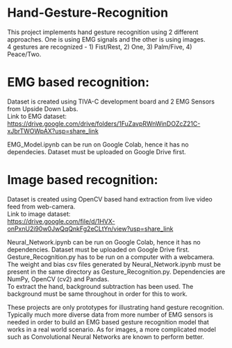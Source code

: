 # Hand-Gesture-Recognition

This project implements hand gesture recognition using 2 different approaches. One is using EMG signals and the other is using images. </br>
4 gestures are recognized - 1) Fist/Rest, 2) One, 3) Palm/Five, 4) Peace/Two. </br>

# EMG based recognition: 

Dataset is created using TIVA-C development board and 2 EMG Sensors from Upside Down Labs. </br>
Link to EMG dataset: </br>
https://drive.google.com/drive/folders/1FuZavpRWnWinDOZcZ21C-xJbrTWOWpAX?usp=share_link </br>

EMG_Model.ipynb can be run on Google Colab, hence it has no dependecies. Dataset must be uploaded on Google Drive first. </br>

# Image based recognition:

Dataset is created using OpenCV based hand extraction from live video feed from web-camera. </br>
Link to image dataset: </br>
https://drive.google.com/file/d/1HVX-onPxnU2i90w0JwQqQnkFg2eCLtYn/view?usp=share_link </br>

Neural_Network.ipynb can be run on Google Colab, hence it has no dependencies. Dataset must be uploaded on Google Drive first. </br>
Gesture_Recognition.py has to be run on a computer with a webcamera. The weight and bias csv files generated by Neural_Network.ipynb must be present in the same directory as Gesture_Recognition.py. Dependencies are NumPy, OpenCV (cv2) and Pandas. </br>
To extract the hand, background subtraction has been used. The background must be same throughout in order for this to work. </br>

These projects are only prototypes for illustrating hand gesture recognition. Typically much more diverse data from more number of EMG sensors is needed in order to build an EMG based gesture recognition model that works in a real world scenario. As for images, a more complicated model such as Convolutional Neural Networks are known to perform better. 
